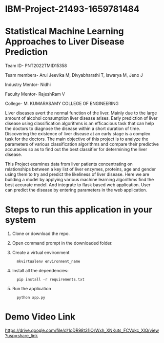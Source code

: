 # IBM-Project-21493-1659781484
# Statistical Machine Learning Approaches to Liver Disease Prediction

Team ID- PNT2022TMID15358

Team members- Arul Jeevika M, Divyabharathi T, Iswarya M, Jeno J

Industry Mentor- Nidhi

Faculty Mentor- RajeshRam V

College- M. KUMARASAMY COLLEGE OF ENGINEERING

Liver diseases avert the normal function of the liver. Mainly due to the large amount of alcohol consumption liver disease arises. Early prediction of liver disease using classification algorithms is an efficacious task that can help the doctors to diagnose the disease within a short duration of time. Discovering the existence of liver disease at an early stage is a complex task for the doctors. The main objective of this project is to analyze the parameters of various classification algorithms and compare their predictive accuracies so as to find out the best classifier for determining the liver disease.

This Project examines data from liver patients concentrating on relationships between a key list of liver enzymes, proteins, age and gender using them to try and predict the likeliness of liver disease. Here we are building a model by applying various machine learning algorithms find the best accurate model. And integrate to flask based web application. User can predict the disease by entering parameters in the web application.

# Steps to run this application in your system
  1. Clone or download the repo.
  2. Open command prompt in the downloaded folder.
  3. Create a virtual environment
        
           mkvirtualenv environment_name
        
  4. Install all the dependencies:
        
           pip install -r requirements.txt
        
  5. Run the application
        
           python app.py
           
# Demo Video Link

https://drive.google.com/file/d/1oDR98t31iOrWxh_XNKuts_FCVokc_XlQ/view?usp=share_link

